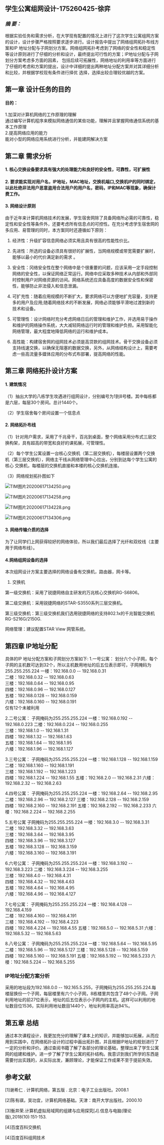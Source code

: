 ## 学生公寓组网设计-175260425-徐弈 

###  ***摘  要：***

根据实验任务和需求分析，在大学现有配置的情况上进行了这次学生公寓组网方案的设计，设计步骤严格按照要求逐步进行。设计报告中提出了网络组网拓扑布线方案和IP
地址分配与子网划分方案。网络组网拓扑考虑到了网络的安全性和稳定性等设计原则进行了仔细的分析和设计，最终提出可行性的方案；IP地址分配与子网划分方案考虑多方面的因素，
包括后续可拓展性，网络地址的利用率等方面进行了仔细的考虑和方案的提出，设计中详细的提出两种地址分配方案并对其详细分析和比较，并根据学校现有条件进行择优
选择，选择出较合理较优越的方案。


## 第一章  设计任务的目的

####  目的：

1.加深对计算机网络的工作原理的理解  
通过编写计算机程序来模拟网络通信的某些功能，理解并且掌握网络通信系统的基本工作原理  
2.提高网络应用的能力  
能对小型的网络应用系统进行分析，并能建网解决方案  

   
## 第二章   需求分析


#### 1.  核心交换设备要求具有强大的处理能力和良好的安全性，可靠性，可扩展性

#### 2.  要求能实现对用户名，IP地址，MAC地址，交换机端口,交换机IP的同时绑定，以此杜绝非法用户恶意盗用合法用户的用户名，密码，IP和MAC等现象，确保计费工作。

#### 3.  网络设计原则

由于近年来计算机网络技术的发展，学生宿舍网除了具备网络所必需的可靠性，稳定性和安全性等条件外，还要考虑所有信息点的可控性。在充分考虑学生宿舍网的多应用、易管理的同时，本方案同时还遵循如下原则：

1. 经济性：升级扩容信息网络必须实用且具有很高的性能性价比。

2. 先进性：所选的设备必须具有很好的扩展性，当网络规模或带宽需要扩展时，能够以最小的代价满足新的需求 。

3. 安全性：冈络安全性在整个网络中是个很重要的问题，应该采用一定手段控制网络的安全性，以保证网络正常运行。网络中应采取多种技术从内部和外部同时控制用户对网络资源的访间。网络系统还应具备高度的数据安全性和保密性，能够防止非法侵入和信息泄漏。

4. 可扩充性：随着应用规模的不断扩大，要求网络可以方便地扩充容量，支持更多的用户及应用;随着网络技术的不断发展，网络必须能够平滑地过渡到新的技术和设备。

5. 可管理性：设计网络时充分考虑网络日后的管理和维护工作，并选用易于操作和维护的网络操作系统，大大减轻网络运行时的管理和维护负担。采用智能化网络管理，最大程度地降低网络的运行和维护成本。  

6. 高性能：构建宿舍网的组网技术必须是高贷款的组网技术。骨干交换设备必须支持线速交换，以确保无阻塞的数据交换，另外，从网络结构设计上，需要考虑一些高流量多媒体应用的分布式布部署，提高网络的性能。

   

## 第三章 网络拓扑设计方案

#### 1. 建筑情况

（1）抽出大学的八栋学生攻遇进行组网设计，分别编号为1到8号楼。其中每栋都是六层，每层30个房间。总计1440个。  

（2）学生宿舍每个房间设置一个信息点  

#### 2. 网络拓扑布线

（1）针对用户需求，采用了千兆骨干，百兆到桌面，整个网络采用分布式三层交换构架，具有超高的带宽和良好的课拓展，可管理性。  

（2）每个学生公寓设置一台核心交换机（第二层交换机），每楼层设置两个交换机（第三层交换机），网络主干线从网络管理中心拉出，分别到达每个学生公寓的核心
交换机，每楼层的交换机直接和本楼的核心交换机连接。  

（3）网络规划拓扑图如下

![TIM图片20200617134250.png](https://i.loli.net/2020/06/17/Kbd64lZMPQ52s9u.png)  

![TIM图片20200617134258.png](https://i.loli.net/2020/06/17/RmAg4YPTduiFha1.png)  

![TIM图片20200617134228.png](https://i.loli.net/2020/06/17/2Gjmr5PxfUMk7hu.png)  


![TIM图片20200617134306.png](https://i.loli.net/2020/06/17/y4kJQgb9PiEWKcv.png)


#### 3. 网络传输介质的选择

为了让同学们上网获得较好的网络体验，所以我们最后选择了光纤和双绞线（主要用于网络布线）。



#### 4.网络组网设备的选择

本次组网设计方案主要选择的网络设备有交换机，路由器，网卡等。

1. 交换机

 第一级交换机：采用了锐捷网络自主研发的万兆核心交换机RG-S6806。  
 
 第二级交换机：采用锐捷网络的STAR-S3550系列三层交换机。  
 
 第三级交换机：第三级交换机我们选用锐捷网络的支持802.1x的千兆智能交换机RG-S216G/2150G.
 
 网络管理：建议配置STAR View 网管系统。  
 
 



## 第四章 IP地址分配

具体的IP 地址分配方案和子网划分方案如下:
   1.一号公寓：
   划分六个小子网，每个子网的主机数可达到32个，所以主机数用地址的后五位表示即可，子网掩码为255.255.255.224
   一楼：192.168.0.0 -- 192.168.0.31  
   二楼：192.168.0.32 -- 192.168.0.63  
   三楼：192.168.0.64 -- 192.168.0.95  
   四楼：192.168.0.96 -- 192.168.0.127  
   五楼：192.168.0.128 -- 192.168.0.159  
   六楼：192.168.0.160 -- 192.168.0.191  
   仅有12个未被利用  
   
   2.二号公寓：
   子网掩码为255.255.255.224
   一楼：192.168.0.192 -- 192.168.0.223 
   二楼：192.168.0.224 -- 192.168.0.255  
   三楼：192.168.1.0 -- 192.168.1.31  
   四楼：192.168.1.32 -- 192.168.1.63  
   五楼：192.168.1.64 -- 192.168.1.95  
   六楼：192.168.1.96 -- 192.168.1.127  
   
   3.三号公寓：
   子网掩码为255.255.255.224
   一楼：192.168.1.128 -- 192.168.1.159   
   二楼：192.168.1.160 -- 192.168.1.191  
   三楼：192.168.1.192 -- 192.168.1.223  
   四楼：192.168.1.224 -- 192.168.1.55
   五楼：192.168.2.0 -- 192.168.2.31 
   六楼：192.168.2.32 -- 192.168.2.63  
  
   4.四号公寓：
   子网掩码为255.255.255.224
   一楼：192.168.2.64 -- 192.168.2.95  
   二楼：192.168.2.96 -- 192.168.2.127 
   三楼：192.168.2.128 -- 192.168.2.159  
   四楼：192.168.2.160 -- 192.168.2.191
   五楼：192.168.2.192 -- 192.168.2.233 
   六楼：192.168.2.224 -- 192.168.2.255  
   
   5.五号公寓
   子网掩码为255.255.255.224
   一楼：192.168.3.0 -- 192.168.3.31  
   二楼：192.168.3.32 -- 192.168.3.63  
   三楼：192.168.3.64 -- 192.168.3.95  
   四楼：192.168.3.96 -- 192.168.3.127  
   五楼：192.168.3.128 -- 192.168.3.159  
   六楼：192.168.3.160 -- 192.168.3.191  
   
   6.六号公寓：
   子网掩码为255.255.255.224
   一楼：192.168.3.192 -- 192.168.3.223 
   二楼：192.168.3.224 -- 192.168.3.255  
   三楼：192.168.4.0 -- 192.168.4.31  
   四楼：192.168.4.32 -- 192.168.4.63  
   五楼：192.168.4.64 -- 192.168.4.95  
   六楼：192.168.4.96 -- 192.168.4.127  
   
   7.七号公寓：
   子网掩码为255.255.255.224
   一楼：192.168.4.128 -- 192.168.4.159   
   二楼：192.168.4.160 -- 192.168.4.191  
   三楼：192.168.4.192 -- 192.168.4.223  
   四楼：192.168.4.224 -- 192.168.4.55
   五楼：192.168.5.0 -- 192.168.5.31 
   六楼：192.168.5.32 -- 192.168.5.63  
  
   8.八号公寓：
   子网掩码为255.255.255.224
   一楼：192.168.5.64 -- 192.168.5.95  
   二楼：192.168.5.96 -- 192.168.5.127 
   三楼：192.168.5.128 -- 192.168.5.159  
   四楼：192.168.5.160 -- 192.168.5.191
   五楼：192.168.5.192 -- 192.168.5.233 
   六楼：192.168.5.224 -- 192.168.5.255  
   
   ### IP地址分配方案分析
   采用的地址段为192.168.0.0 -- 192.165.5.255，子网掩码为255.255.255.224.每楼层换份一个子网，每层楼里有六个小子网，8栋楼里共包含了48个小子网。子网利用地址的前27位表示，地址的后五位表示小子网内的主机。这样可以利用的地址数目位1536，实际利用地址数目1440个，地址利用率高达94%。
   
## 第五章  总结

通过本次课程设计，我更加充分的理解了课本上的知识，并能够加以拓展，从而应用到实践中，在网络拓扑设计的过程中画出拓扑图，并且根据IP地址的规划进行了一定的分析和评价。通过查阅书籍了解了各部分的理论基础，整理出来了学生公寓网的组建和维护。进一步了解了学生公寓的拓扑结构。我意识到我们所学的东西是需要付出实践的，从实际出发，兼顾理论，才能保证工作成果不至于提前失效。




## 参考文献

[1]谢希仁 . 计算机网络，第五版 . 北京：电子工业出版社。2008.1

[2]陈有祺，吴功宜，计算机网络基础。天津：南开大学出版社。2000.10

[3]衡井荣.计算机虚拟局域网的组建与应用探究[J].信息与电脑(理论版),2018(10):151-153.

[4]百度百科交换机

[4]百度百科组网技术
